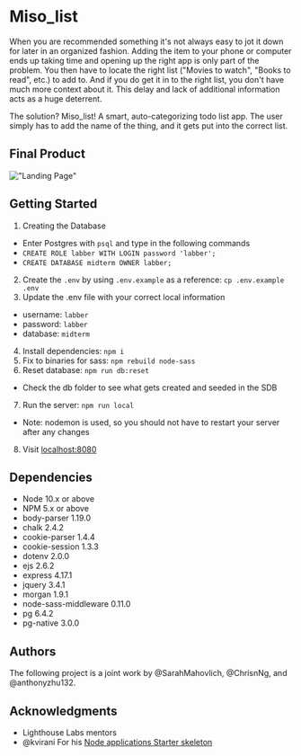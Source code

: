 # Miso_list

When you are recommended something it's not always easy to jot it down for later in an organized fashion. Adding the item to your phone or computer ends up taking time and opening up the right app is only part of the problem. You then have to locate the right list ("Movies to watch", "Books to read", etc.) to add to. And if you do get it in to the right list, you don't have much more context about it. This delay and lack of additional information acts as a huge deterrent.

The solution? Miso_list! A smart, auto-categorizing todo list app. The user simply has to add the name of the thing, and it gets put into the correct list.

## Final Product

!["Landing Page"](https://github.com/SarahMahovlich/miso_list/blob/master/public/images/miso_list_landing.png?raw=true)

## Getting Started

1. Creating the Database
  - Enter Postgres with `psql` and type in the following commands
  - `CREATE ROLE labber WITH LOGIN password 'labber';`
  - `CREATE DATABASE midterm OWNER labber;`
2. Create the `.env` by using `.env.example` as a reference: `cp .env.example .env`
3. Update the .env file with your correct local information 
  - username: `labber` 
  - password: `labber` 
  - database: `midterm`
4. Install dependencies: `npm i`
5. Fix to binaries for sass: `npm rebuild node-sass`
6. Reset database: `npm run db:reset`
  - Check the db folder to see what gets created and seeded in the SDB
7. Run the server: `npm run local`
  - Note: nodemon is used, so you should not have to restart your server after any changes
8. Visit [localhost:8080](http://localhost:8080/)

## Dependencies

- Node 10.x or above
- NPM 5.x or above
- body-parser 1.19.0 
- chalk 2.4.2 
- cookie-parser 1.4.4 
- cookie-session 1.3.3 
- dotenv 2.0.0 
- ejs 2.6.2 
- express 4.17.1 
- jquery 3.4.1 
- morgan 1.9.1 
- node-sass-middleware 0.11.0 
- pg 6.4.2 
- pg-native 3.0.0 

## Authors

The following project is a joint work by @SarahMahovlich, @ChrisnNg, and @anthonyzhu132.

## Acknowledgments

* Lighthouse Labs mentors
* @kvirani For his [Node applications Starter skeleton](https://github.com/lighthouse-labs/node-skeleton)

